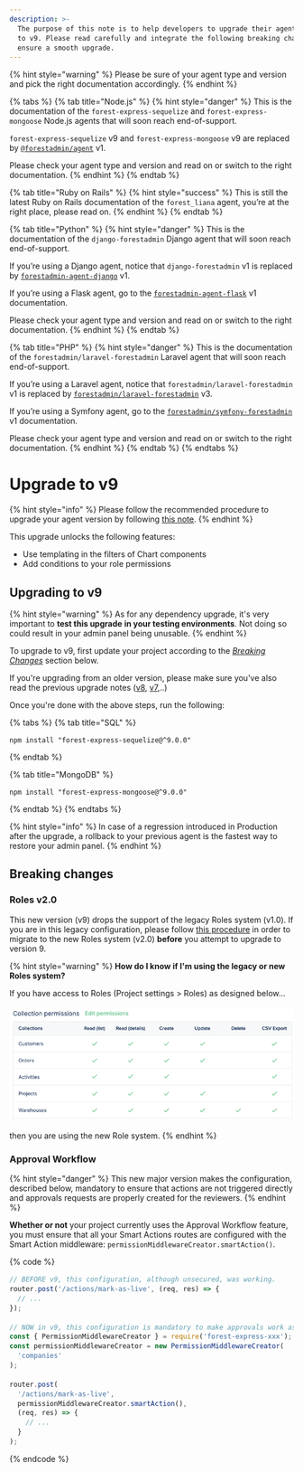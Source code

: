 ```yaml
---
description: >-
  The purpose of this note is to help developers to upgrade their agent from v8
  to v9. Please read carefully and integrate the following breaking changes to
  ensure a smooth upgrade.​
---
```


{% hint style="warning" %}
Please be sure of your agent type and version and pick the right documentation accordingly.
{% endhint %}

{% tabs %}
{% tab title="Node.js" %}
{% hint style="danger" %}
This is the documentation of the `forest-express-sequelize` and `forest-express-mongoose` Node.js agents that will soon reach end-of-support.

`forest-express-sequelize` v9 and `forest-express-mongoose` v9 are replaced by [`@forestadmin/agent`](https://docs.forestadmin.com/developer-guide-agents-nodejs/) v1.

Please check your agent type and version and read on or switch to the right documentation.
{% endhint %}
{% endtab %}

{% tab title="Ruby on Rails" %}
{% hint style="success" %}
This is still the latest Ruby on Rails documentation of the `forest_liana` agent, you’re at the right place, please read on.
{% endhint %}
{% endtab %}

{% tab title="Python" %}
{% hint style="danger" %}
This is the documentation of the `django-forestadmin` Django agent that will soon reach end-of-support.

If you’re using a Django agent, notice that `django-forestadmin` v1 is replaced by [`forestadmin-agent-django`](https://docs.forestadmin.com/developer-guide-agents-python) v1.

If you’re using a Flask agent, go to the [`forestadmin-agent-flask`](https://docs.forestadmin.com/developer-guide-agents-python) v1 documentation.

Please check your agent type and version and read on or switch to the right documentation.
{% endhint %}
{% endtab %}

{% tab title="PHP" %}
{% hint style="danger" %}
This is the documentation of the `forestadmin/laravel-forestadmin` Laravel agent that will soon reach end-of-support.

If you’re using a Laravel agent, notice that `forestadmin/laravel-forestadmin` v1 is replaced by [`forestadmin/laravel-forestadmin`](https://docs.forestadmin.com/developer-guide-agents-php) v3.

If you’re using a Symfony agent, go to the [`forestadmin/symfony-forestadmin`](https://docs.forestadmin.com/developer-guide-agents-php) v1 documentation.

Please check your agent type and version and read on or switch to the right documentation.
{% endhint %}
{% endtab %}
{% endtabs %}

# Upgrade to v9

{% hint style="info" %}
Please follow the recommended procedure to upgrade your agent version by following [this note](../push-your-new-version-to-production.md).
{% endhint %}

This upgrade unlocks the following features:

- Use templating in the filters of Chart components
- Add conditions to your role permissions

## Upgrading to v9

{% hint style="warning" %}
As for any dependency upgrade, it's very important to **test this upgrade** **in your testing environments**. Not doing so could result in your admin panel being unusable.
{% endhint %}

To upgrade to v9, first update your project according to the [_Breaking Changes_](upgrade-to-v9.md#breaking-changes) section below.&#x20;

If you're upgrading from an older version, please make sure you've also read the previous upgrade notes ([v8](upgrade-to-v8.md), [v7](upgrade-to-v7.md),..)

Once you're done with the above steps, run the following:

{% tabs %}
{% tab title="SQL" %}

```
npm install "forest-express-sequelize@^9.0.0"
```

{% endtab %}

{% tab title="MongoDB" %}

```
npm install "forest-express-mongoose@^9.0.0"
```

{% endtab %}
{% endtabs %}

{% hint style="info" %}
In case of a regression introduced in Production after the upgrade, a rollback to your previous agent is the fastest way to restore your admin panel.
{% endhint %}

## Breaking changes

### Roles v2.0

This new version (v9) drops the support of the legacy Roles system (v1.0). If you are in this legacy configuration, please follow [this procedure](../migrate-to-the-new-role-system.md) in order to migrate to the new Roles system (v2.0) **before** you attempt to upgrade to version 9.

{% hint style="warning" %}
**How do I know if I'm using the legacy or new Roles system?**

If you have access to Roles (Project settings > Roles) as designed below...\
\
![](<../../../.gitbook/assets/image (10).png>)\
\
then you are using the new Role system.
{% endhint %}

### Approval Workflow

{% hint style="danger" %}
This new major version makes the configuration, described below, mandatory to ensure that actions are not triggered directly and approvals requests are properly created for the reviewers.
{% endhint %}

**Whether or not** your project currently uses the Approval Workflow feature,
you must ensure that all your Smart Actions routes are configured with the Smart Action middleware:
`permissionMiddlewareCreator.smartAction()`.

{% code %}

```javascript
// BEFORE v9, this configuration, although unsecured, was working.
router.post('/actions/mark-as-live', (req, res) => {
  // ...
});

// NOW in v9, this configuration is mandatory to make approvals work as expected.
const { PermissionMiddlewareCreator } = require('forest-express-xxx');
const permissionMiddlewareCreator = new PermissionMiddlewareCreator(
  'companies'
);

router.post(
  '/actions/mark-as-live',
  permissionMiddlewareCreator.smartAction(),
  (req, res) => {
    // ...
  }
);
```

{% endcode %}
